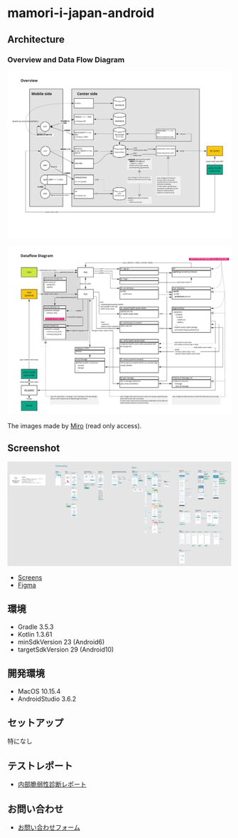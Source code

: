 # mamori-i-japan-android

## Architecture

### Overview and Data Flow Diagram

![Overview](./docs/overview.jpg)

![Data Flow Diagram](./docs/dfd.jpg)

The images made by [Miro](https://miro.com/app/board/o9J_ksGHtPE=/) (read only access).

## Screenshot

![ScreenOverview](./docs/screen-overview.png)

- [Screens](./docs/screens.pdf)
- [Figma](https://www.figma.com/file/elO1hZvXfE2WO2oQwBtWhU/App-Design)

## 環境

- Gradle 3.5.3
- Kotlin 1.3.61
- minSdkVersion 23 (Android6)
- targetSdkVersion 29 (Android10)

## 開発環境

- MacOS 10.15.4
- AndroidStudio 3.6.2

## セットアップ

特になし

## テストレポート

- [内部脆弱性診断レポート](https://docs.google.com/document/d/1OfCHe0gPAP1MTm5kr68lDkvBgg1JImvt7TguHLq5NUs/edit?usp=sharing)

## お問い合わせ

- [お問い合わせフォーム](https://docs.google.com/forms/d/e/1FAIpQLSfcGM9itQ3i--GN9FUsQpdlW58Ug4Y6lcnE11N-igILDJdZlw/viewform)